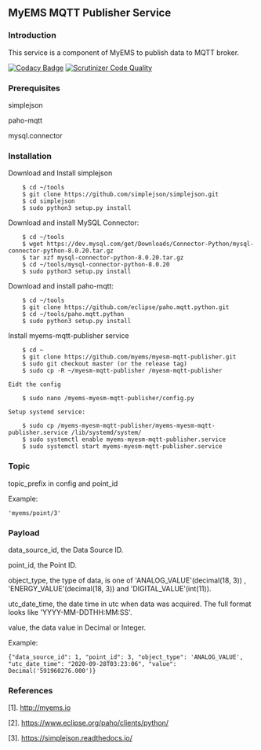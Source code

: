 ## MyEMS MQTT Publisher Service

### Introduction
This service is a component of MyEMS to publish data to MQTT broker.

[![Codacy Badge](https://api.codacy.com/project/badge/Grade/eb783b8f80d94fa583dd1ebe953f0e97)](https://app.codacy.com/gh/myems/myems-mqtt-publisher?utm_source=github.com&utm_medium=referral&utm_content=myems/myems-mqtt-publisher&utm_campaign=Badge_Grade)
[![Scrutinizer Code Quality](https://scrutinizer-ci.com/g/myems/myems-mqtt-publisher/badges/quality-score.png?b=master)](https://scrutinizer-ci.com/g/myems/myems-mqtt-publisher/?branch=master)

### Prerequisites
simplejson

paho-mqtt

mysql.connector

### Installation

Download and Install simplejson
```
    $ cd ~/tools
    $ git clone https://github.com/simplejson/simplejson.git
    $ cd simplejson
    $ sudo python3 setup.py install 
```

Download and install MySQL Connector:
```
    $ cd ~/tools
    $ wget https://dev.mysql.com/get/Downloads/Connector-Python/mysql-connector-python-8.0.20.tar.gz
    $ tar xzf mysql-connector-python-8.0.20.tar.gz
    $ cd ~/tools/mysql-connector-python-8.0.20
    $ sudo python3 setup.py install
```

Download and install paho-mqtt:
```
    $ cd ~/tools
    $ git clone https://github.com/eclipse/paho.mqtt.python.git
    $ cd ~/tools/paho.mqtt.python
    $ sudo python3 setup.py install
```

Install myems-mqtt-publisher service
```
    $ cd ~
    $ git clone https://github.com/myems/myesm-mqtt-publisher.git
    $ sudo git checkout master (or the release tag)
    $ sudo cp -R ~/myesm-mqtt-publisher /myesm-mqtt-publisher
```
    Eidt the config
```
    $ sudo nano /myems-myesm-mqtt-publisher/config.py
```
    Setup systemd service:
```
    $ sudo cp /myems-myesm-mqtt-publisher/myems-myesm-mqtt-publisher.service /lib/systemd/system/
    $ sudo systemctl enable myems-myesm-mqtt-publisher.service
    $ sudo systemctl start myems-myesm-mqtt-publisher.service
```

### Topic
topic_prefix in config and point_id

Example:
```
'myems/point/3'
```

### Payload
data_source_id, the Data Source ID.

point_id, the Point ID.

object_type, the type of data, is one of 'ANALOG_VALUE'(decimal(18, 3)) , 'ENERGY_VALUE'(decimal(18, 3)) and 'DIGITAL_VALUE'(int(11)).

utc_date_time, the date time in utc when data was acquired. The full format looks like 'YYYY-MM-DDTHH:MM:SS'.

value, the data value in Decimal or Integer.

Example:
```
{"data_source_id": 1, "point_id": 3, "object_type": 'ANALOG_VALUE', "utc_date_time": "2020-09-28T03:23:06", "value": Decimal('591960276.000')}
```

### References
  [1]. http://myems.io
  
  [2]. https://www.eclipse.org/paho/clients/python/
  
  [3]. https://simplejson.readthedocs.io/

